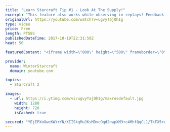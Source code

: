 ```yaml
---
title: "Learn Starcraft Tip #1 - Look At The Supply!"
excerpt: "This feature also works while observing in replays! Feedback and tip suggestions are appreciated :)"
originalUrl: https://youtube.com/watch?v=ugvyTajOhIg
type: video
price: Free
length: PT58S
publishedDateTime: 2017-10-19T22:31:50Z
heat: 50

featuredContent: "<iframe width=\"800\" height=\"500\" frameborder=\"0\" src=\"https://www.youtube.com/embed/ugvyTajOhIg\" allow=\"accelerometer; autoplay; encrypted-media; gyroscope; picture-in-picture\" allowfullscreen></iframe>"

provider:
  name: WinterStarcraft
  domain: youtube.com

topics:
  - StarCraft 2

images:
  - url: https://i.ytimg.com/vi/ugvyTajOhIg/maxresdefault.jpg
    width: 1280
    height: 720
    isCached: true

secured: "YEjEPXoOweKWYrYN/XIISkqMuJKsMDvcOqd2nwpXM3+c4MhfQqCL1/TkFX5+eUcbJRNubUqpcrhiCUY+oOciWu4d41JIK3z7TAMFg4pUTyVFa9K1Ag5DRVoYLlxS0yX3IDbbNMlT65GEFjiXGRRkqyO7yJI6XpIeNo7/syufjyDUu2nSvkewYI0OLu71cATuqGpZlFs+rwSxt8ETZoLLc1MehSyoDGkjq1fFZ7M0L4XKbX6/HeS+5XIMWZDCZdCfVWIljUJAtq/GO5IkJXJHfHnUTb0d3jxYBmtyf780wfU2tZ73Viv5yJigMR1xajkTPxGQhubqDvaGrwE6yareUIRch08TnZmRUt9EFIZpzl3lH6BuzquzfrzatEIaErjdTTS1BJ8WoKLtOdioKkmYyzMN/0jgJg5RXGYXFwMFRvw=;w5OWvAHVagnMpJD2DEKqIQ=="
---
```


